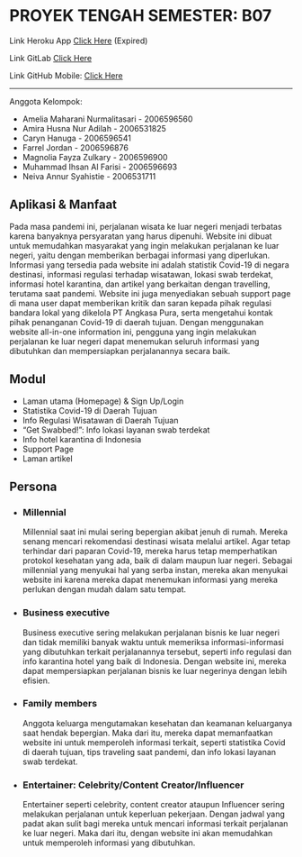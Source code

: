 # PROYEK TENGAH SEMESTER: B07

Link Heroku App [Click Here](https://pbp-b07.herokuapp.com/) (Expired)

Link GitLab [Click Here](https://gitlab.com/amira.husna01/pbp-b07.git)

Link GitHub Mobile: [Click Here](https://github.com/ihsanalfarisi/safeflightmobile)

---

Anggota Kelompok:

- Amelia Maharani Nurmalitasari - 2006596560
- Amira Husna Nur Adilah - 2006531825
- Caryn Hanuga - 2006596541
- Farrel Jordan - 2006596876
- Magnolia Fayza Zulkary - 2006596900
- Muhammad Ihsan Al Farisi - 2006596693
- Neiva Annur Syahistie - 2006531711

## Aplikasi & Manfaat

Pada masa pandemi ini, perjalanan wisata ke luar negeri menjadi terbatas karena banyaknya persyaratan yang harus
dipenuhi. Website ini dibuat untuk memudahkan masyarakat yang ingin melakukan perjalanan ke luar negeri, yaitu dengan
memberikan berbagai informasi yang diperlukan. Informasi yang tersedia pada website ini adalah statistik Covid-19 di
negara destinasi, informasi regulasi terhadap wisatawan, lokasi swab terdekat, informasi hotel karantina, dan artikel
yang berkaitan dengan travelling, terutama saat pandemi. Website ini juga menyediakan sebuah support page di mana user
dapat memberikan kritik dan saran kepada pihak regulasi bandara lokal yang dikelola PT Angkasa Pura, serta mengetahui
kontak pihak penanganan Covid-19 di daerah tujuan. Dengan menggunakan website all-in-one information ini, pengguna yang
ingin melakukan perjalanan ke luar negeri dapat menemukan seluruh informasi yang dibutuhkan dan mempersiapkan
perjalanannya secara baik.

## Modul

- Laman utama (Homepage) & Sign Up/Login
- Statistika Covid-19 di Daerah Tujuan
- Info Regulasi Wisatawan di Daerah Tujuan
- “Get Swabbed!”: Info lokasi layanan swab terdekat
- Info hotel karantina di Indonesia
- Support Page
- Laman artikel


## Persona

- ### Millennial

  Millennial saat ini mulai sering bepergian akibat jenuh di rumah. Mereka senang mencari rekomendasi destinasi wisata
  melalui artikel. Agar tetap terhindar dari paparan Covid-19, mereka harus tetap memperhatikan protokol kesehatan yang
  ada, baik di dalam maupun luar negeri. Sebagai millennial yang menyukai hal yang serba instan, mereka akan menyukai
  website ini karena mereka dapat menemukan informasi yang mereka perlukan dengan mudah dalam satu tempat.

- ### Business executive

  Business executive sering melakukan perjalanan bisnis ke luar negeri dan tidak memiliki banyak waktu untuk memeriksa
  informasi-informasi yang dibutuhkan terkait perjalanannya tersebut, seperti info regulasi dan info karantina hotel
  yang baik di Indonesia. Dengan website ini, mereka dapat mempersiapkan perjalanan bisnis ke luar negerinya dengan
  lebih efisien.

- ### Family members

  Anggota keluarga mengutamakan kesehatan dan keamanan keluarganya saat hendak bepergian. Maka dari itu, mereka dapat
  memanfaatkan website ini untuk memperoleh informasi terkait, seperti statistika Covid di daerah tujuan, tips traveling
  saat pandemi, dan info lokasi layanan swab terdekat.

- ### Entertainer: Celebrity/Content Creator/Influencer

  Entertainer seperti celebrity, content creator ataupun Influencer sering melakukan perjalanan untuk keperluan
  pekerjaan. Dengan jadwal yang padat akan sulit bagi mereka untuk mencari informasi terkait perjalanan ke luar negeri.
  Maka dari itu, dengan website ini akan memudahkan untuk memperoleh informasi yang dibutuhkan.
